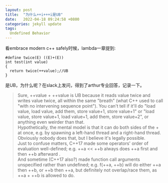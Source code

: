 ```yaml
---
layout: post
title:  "为什么++i+++i是UB"
date:   2022-04-18 09:24:58 +0800
categories: jekyll update
tags:
  Undefined Behavior
---
```

看embrace modern c++ safely时候，lambda一章提到:

    #define twice(E) ((E)+(E))
    int test(int value)
    {
      return twice(++value);//UB
    }

是UB，为什么呢？在slack上发问，得到了arthur专业回答，记录一下。

  > Sure, \++value + \++value is UB because it reads value twice and writes value twice, all within the same "breath" (what C++ used to call "with no intervening sequence point"). You can't tell if it'll do "load value, load value, add them, store value+1, store value+1" or "load value, store value+1, load value+1, add them, store value+2", or anything even weirder than that.   
 Hypothetically, the mental model is that it can do both sides of the + at once, e.g. by spawning a left-hand thread and a right-hand thread. Obviously nobody does that, but I believe it's legally possible.   
  Just to confuse matters, C++17 made some operators' order of evaluation well-defined; e.g. ++a << \++b always does \++a first and then \++b afterward .   
  And sometime (C\++17 also?) made function call arguments unspecified rather than undefined; e.g. f(++a, ++b) will do either ++a then ++b, or ++b then ++a, but definitely not overlap/race them, as ++a + ++b is allowed to do.
    
    
